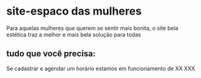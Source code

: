 # site-espaco das mulheres

Para aquelas mulheres que querem se sentir mais bonita, o site bela estética traz a melhor e mais bela solução para todas 


## tudo que você precisa:

Se cadastrar e agendar um horário estamos em funcionamento de XX XXX

